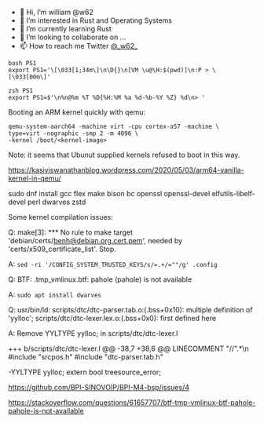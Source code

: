 - 👋 Hi, I’m william @w62
- 👀 I’m interested in Rust and Operating Systems
- 🌱 I’m currently learning Rust
- 💞️ I’m looking to collaborate on ...
- 📫 How to reach me Twitter [@\_w62\_](https://twitter.com/_w62_)

<!---
w62/w62 is a ✨ special ✨ repository because its `README.md` (this file) appears on your GitHub profile.
You can click the Preview link to take a look at your changes.
--->



<!---
[dev-guides](https://cs4118.github.io/dev-guides/)

[OSTEP](https://pages.cs.wisc.edu/~remzi/OSTEP/)
[make-kpkg is (being) retired](https://unix.stackexchange.com/questions/238469/difference-between-make-kpkg-and-make-deb-pkg)
--->


```
bash PS1
export PS1='\[\033[1;34m\]\n\D{}\n[VM \u@\H:$(pwd)]\n:P > \[\033[00m\]'

zsh PS1
export PS1=$'\n%n@%m %T %D{%H:%M %a %d-%b-%Y %Z} %d\n> '

```

Booting an ARM kernel quickly with qemu:

```
qemu-system-aarch64 -machine virt -cpu cortex-a57 -machine \ 
type=virt -nographic -smp 2 -m 4096 \ 
-kernel /boot/<kernel-image>
```

Note: it seems that Ubunut supplied kernels refused to boot in this way. 

https://kasiviswanathanblog.wordpress.com/2020/05/03/arm64-vanilla-kernel-in-qemu/  
  
  
sudo dnf install gcc flex make bison bc openssl openssl-devel elfutils-libelf-devel perl dwarves zstd

Some kernel compilation issues:

Q: make[3]: *** No rule to make target 'debian/certs/benh@debian.org.cert.pem', needed by 'certs/x509_certificate_list'.  Stop.

A: `sed -ri '/CONFIG_SYSTEM_TRUSTED_KEYS/s/=.+/=""/g' .config `

Q: BTF: .tmp_vmlinux.btf: pahole (pahole) is not available

A: `sudo apt install dwarves`

Q: usr/bin/ld: scripts/dtc/dtc-parser.tab.o:(.bss+0x10): multiple definition of 'yylloc'; scripts/dtc/dtc-lexer.lex.o:(.bss+0x0): first defined here

A: Remove YYLTYPE yylloc; in scripts/dtc/dtc-lexer.l

+++ b/scripts/dtc/dtc-lexer.l
@@ -38,7 +38,6 @@ LINECOMMENT	"//".*\n
 #include "srcpos.h"
 #include "dtc-parser.tab.h"
 
-YYLTYPE yylloc;
 extern bool treesource_error;

https://github.com/BPI-SINOVOIP/BPI-M4-bsp/issues/4

https://stackoverflow.com/questions/61657707/btf-tmp-vmlinux-btf-pahole-pahole-is-not-available


